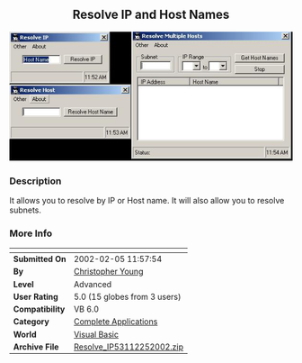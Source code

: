 ﻿<div align="center">

## Resolve IP and Host Names

<img src="PIC20022513345152.jpg">
</div>

### Description

It allows you to resolve by IP or Host name. It will also allow you to resolve subnets.
 
### More Info
 


<span>             |<span>
---                |---
**Submitted On**   |2002-02-05 11:57:54
**By**             |[Christopher Young](https://github.com/Planet-Source-Code/PSCIndex/blob/master/ByAuthor/christopher-young.md)
**Level**          |Advanced
**User Rating**    |5.0 (15 globes from 3 users)
**Compatibility**  |VB 6\.0
**Category**       |[Complete Applications](https://github.com/Planet-Source-Code/PSCIndex/blob/master/ByCategory/complete-applications__1-27.md)
**World**          |[Visual Basic](https://github.com/Planet-Source-Code/PSCIndex/blob/master/ByWorld/visual-basic.md)
**Archive File**   |[Resolve\_IP53112252002\.zip](https://github.com/Planet-Source-Code/christopher-young-resolve-ip-and-host-names__1-31508/archive/master.zip)








